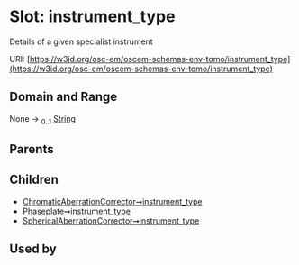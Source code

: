 
# Slot: instrument_type

Details of a given specialist instrument

URI: [https://w3id.org/osc-em/oscem-schemas-env-tomo/instrument_type](https://w3id.org/osc-em/oscem-schemas-env-tomo/instrument_type)


## Domain and Range

None &#8594;  <sub>0..1</sub> [String](types/String.md)

## Parents


## Children

 *  [ChromaticAberrationCorrector➞instrument_type](ChromaticAberrationCorrector_instrument_type.md)
 *  [Phaseplate➞instrument_type](Phaseplate_instrument_type.md)
 *  [SphericalAberrationCorrector➞instrument_type](SphericalAberrationCorrector_instrument_type.md)

## Used by

